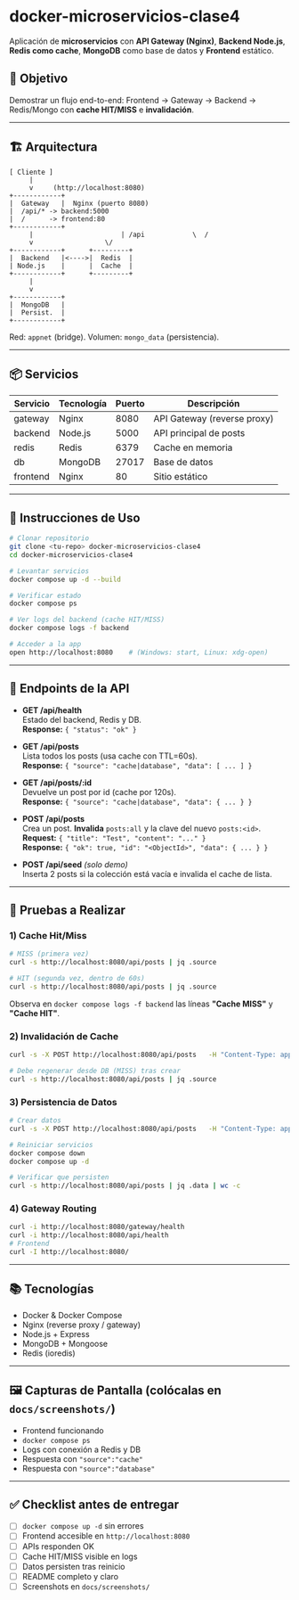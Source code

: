 # docker-microservicios-clase4

Aplicación de **microservicios** con **API Gateway (Nginx)**, **Backend Node.js**,
**Redis como cache**, **MongoDB** como base de datos y **Frontend** estático.

## 🧠 Objetivo
Demostrar un flujo end-to-end: Frontend → Gateway → Backend → Redis/Mongo con **cache HIT/MISS** e **invalidación**.

---

## 🏗️ Arquitectura

```
[ Cliente ]
     |
     v     (http://localhost:8080)
+------------+
|  Gateway   |  Nginx (puerto 8080)
|  /api/* -> backend:5000
|  /      -> frontend:80
+------------+
     |                      | /api            \  /
     v                  \/
+------------+      +---------+
|  Backend   |<---->|  Redis  |
| Node.js    |      |  Cache  |
+------------+      +---------+
     |
     v
+------------+
|  MongoDB   |
|  Persist.  |
+------------+
```

Red: `appnet` (bridge). Volumen: `mongo_data` (persistencia).

---

## 📦 Servicios

| Servicio | Tecnología | Puerto | Descripción |
|----------|------------|--------|-------------|
| gateway  | Nginx      | 8080   | API Gateway (reverse proxy) |
| backend  | Node.js    | 5000   | API principal de posts |
| redis    | Redis      | 6379   | Cache en memoria |
| db       | MongoDB    | 27017  | Base de datos |
| frontend | Nginx      | 80     | Sitio estático |

---

## 🚀 Instrucciones de Uso

```bash
# Clonar repositorio
git clone <tu-repo> docker-microservicios-clase4
cd docker-microservicios-clase4

# Levantar servicios
docker compose up -d --build

# Verificar estado
docker compose ps

# Ver logs del backend (cache HIT/MISS)
docker compose logs -f backend

# Acceder a la app
open http://localhost:8080    # (Windows: start, Linux: xdg-open)
```

---

## 🔌 Endpoints de la API

- **GET /api/health**  
  Estado del backend, Redis y DB.  
  **Response:** `{ "status": "ok" }`

- **GET /api/posts**  
  Lista todos los posts (usa cache con TTL=60s).  
  **Response:** `{ "source": "cache|database", "data": [ ... ] }`

- **GET /api/posts/:id**  
  Devuelve un post por id (cache por 120s).  
  **Response:** `{ "source": "cache|database", "data": { ... } }`

- **POST /api/posts**  
  Crea un post. **Invalida** `posts:all` y la clave del nuevo `posts:<id>`.  
  **Request:** `{ "title": "Test", "content": "..." }`  
  **Response:** `{ "ok": true, "id": "<ObjectId>", "data": { ... } }`

- **POST /api/seed** *(solo demo)*  
  Inserta 2 posts si la colección está vacía e invalida el cache de lista.

---

## 🧪 Pruebas a Realizar

### 1) Cache Hit/Miss
```bash
# MISS (primera vez)
curl -s http://localhost:8080/api/posts | jq .source

# HIT (segunda vez, dentro de 60s)
curl -s http://localhost:8080/api/posts | jq .source
```
Observa en `docker compose logs -f backend` las líneas **"Cache MISS"** y **"Cache HIT"**.

### 2) Invalidación de Cache
```bash
curl -s -X POST http://localhost:8080/api/posts   -H "Content-Type: application/json"   -d '{"title":"Test","content":"..."}' | jq

# Debe regenerar desde DB (MISS) tras crear
curl -s http://localhost:8080/api/posts | jq .source
```

### 3) Persistencia de Datos
```bash
# Crear datos
curl -s -X POST http://localhost:8080/api/posts   -H "Content-Type: application/json"   -d '{"title":"Persistencia","content":"Mongo volumen"}'

# Reiniciar servicios
docker compose down
docker compose up -d

# Verificar que persisten
curl -s http://localhost:8080/api/posts | jq .data | wc -c
```

### 4) Gateway Routing
```bash
curl -i http://localhost:8080/gateway/health
curl -i http://localhost:8080/api/health
# Frontend
curl -I http://localhost:8080/
```

---

## 📚 Tecnologías
- Docker & Docker Compose
- Nginx (reverse proxy / gateway)
- Node.js + Express
- MongoDB + Mongoose
- Redis (ioredis)

---

## 🖼️ Capturas de Pantalla (colócalas en `docs/screenshots/`)
- Frontend funcionando
- `docker compose ps`
- Logs con conexión a Redis y DB
- Respuesta con `"source":"cache"`
- Respuesta con `"source":"database"`

---

## ✅ Checklist antes de entregar
- [ ] `docker compose up -d` sin errores
- [ ] Frontend accesible en `http://localhost:8080`
- [ ] APIs responden OK
- [ ] Cache HIT/MISS visible en logs
- [ ] Datos persisten tras reinicio
- [ ] README completo y claro
- [ ] Screenshots en `docs/screenshots/`
